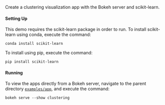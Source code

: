 Create a clustering visualization app with the Bokeh server and
scikit-learn.

#### Setting Up

This demo requires the scikit-learn package in order to run. To install
scikit-learn using conda, execute the command:

    conda install scikit-learn

To install using pip, execute the command:

    pip install scikit-learn

#### Running


To view the apps directly from a Bokeh server, navigate to the parent
directory [`examples/app`]([`examples/app`](https://github.com/bokeh/bokeh/tree/master/examples/app)), 
and execute the command:

    bokeh serve --show clustering 
